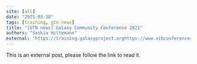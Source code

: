 ```yaml
---
site: [all]
date: "2021-03-18"
tags: [training, gtn-news]
title: "[GTN news] Galaxy Community Conference 2021"
authors: "Saskia Hiltemann"
external: 'https://training.galaxyproject.orghttps://www.vibconferences.be/events/gcc2021-virtual-edition'
---
```


This is an external post, please follow the link to read it.


